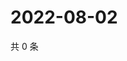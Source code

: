 # 2022-08-02

共 0 条

<!-- BEGIN WEIBO -->
<!-- 最后更新时间 Tue Aug 02 2022 01:24:33 GMT+0800 (China Standard Time) -->

<!-- END WEIBO -->
